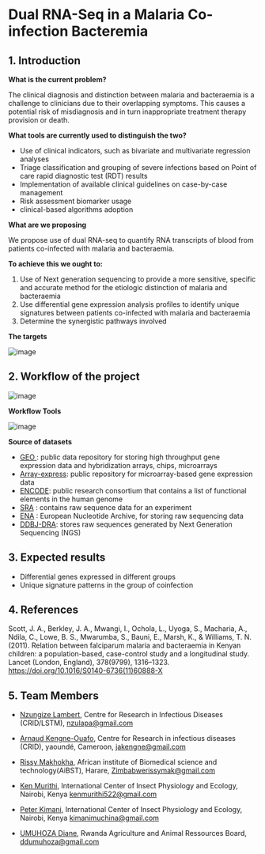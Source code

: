 # Dual RNA-Seq in a Malaria Co-infection Bacteremia
## 1.	Introduction 

**What is the current problem?**

The clinical diagnosis and distinction between malaria and bacteraemia is a challenge to clinicians due to their overlapping symptoms. This causes a potential risk of misdiagnosis and in turn inappropriate treatment therapy provision or death.

**What tools are currently used to distinguish the two?**

* Use of clinical indicators, such as bivariate and multivariate regression analyses
* Triage classification and grouping of severe infections based on Point of care rapid diagnostic test (RDT) results
* Implementation of available clinical guidelines on case-by-case management
* Risk assessment biomarker usage 
* clinical-based algorithms adoption

**What are we proposing**

We propose use of dual RNA-seq to quantify RNA transcripts of blood from patients co-infected with malaria and bacteraemia. 

**To achieve this we ought to:**
1. Use of Next generation sequencing to provide a more sensitive, specific and accurate method for the etiologic distinction of malaria and bacteraemia
2. Use differential gene expression analysis profiles to identify unique signatures between patients co-infected with malaria and bacteraemia 
3.	Determine the synergistic pathways involved

**The targets**

![image](https://user-images.githubusercontent.com/59683723/136564329-e7d964c9-e75c-4657-9ccf-56305f3b7c90.png)


##### 

## 2. Workflow of the project 

![image](https://user-images.githubusercontent.com/59683723/136552486-1f439d4a-fa42-49bf-b55f-6aedae6eddc0.png)


**Workflow Tools**


![image](https://user-images.githubusercontent.com/59683723/136560705-8d2ee026-2a2d-4120-8e85-0811e55aa016.png)



 **Source of datasets**
  - [GEO ](https://www.ncbi.nlm.nih.gov/geo/): public data repository for storing high throughput gene expression data and hybridization arrays, chips, microarrays
  - [Array-express](https://www.ebi.ac.uk/arrayexpress/):  public repository for microarray-based gene expression data
  - [ENCODE](https://www.encodeproject.org/): public research consortium that contains a list of functional elements in the human genome
  - [SRA](https://www.ncbi.nlm.nih.gov/sra) : contains raw sequence data for an experiment
  - [ENA](https://www.ebi.ac.uk/ena/browser/home) : European Nucleotide Archive, for storing raw sequencing data
  - [DDBJ-DRA](https://www.ddbj.nig.ac.jp/dra/index-e.html): stores raw sequences generated by Next Generation Sequencing (NGS) 
  
## 3. Expected results
*	Differential genes expressed in different groups
*	Unique signature patterns in the group of coinfection   
## 4. References

Scott, J. A., Berkley, J. A., Mwangi, I., Ochola, L., Uyoga, S., Macharia, A., Ndila, C., Lowe, B. S., Mwarumba, S., Bauni, E., Marsh, K., & Williams, T. N. (2011). Relation between falciparum malaria and bacteraemia in Kenyan children: a population-based, case-control study and a longitudinal study. Lancet (London, England), 378(9799), 1316–1323. https://doi.org/10.1016/S0140-6736(11)60888-X

## 5. Team Members
* [Nzungize Lambert](https://github.com/nzungizelab), Centre for Research in Infectious Diseases (CRID/LSTM), nzulapa@gmail.com

* [Arnaud Kengne-Ouafo](https://github.com/JAKO-waccbip), Centre for Research in infectious diseases (CRID), yaoundé, Cameroon, jakengne@gmail.com

* [Rissy Makhokha](https://github.com/Rissy2021), African institute of Biomedical science and technology(AiBST), Harare, Zimbabwerissymak@gmail.com

* [Ken Murithi](https://github.com/kenmurithi), International Center of Insect Physiology and Ecology, Nairobi, Kenya kenmurithi522@gmail.com

* [Peter Kimani](https://github.com/PMuchina), International Center of Insect Physiology and Ecology, Nairobi, Kenya kimanimuchina@gmail.com

* [UMUHOZA Diane](), Rwanda Agriculture and Animal Ressources Board, ddumuhoza@gmail.com





